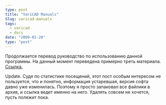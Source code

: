 ```yaml
---
type: post
title: "VariCAD Manuals"
Slug: varicad-manuals
tags:
  - varicad
  - docs
date: "2009-01-28"
type: "post"
---
```


Продолжается перевод руководство по использованию данной программы. На данный
момент переведена примерно треть материала. [Ссылка](/varicad_manual.zip)[.](/varicad_manual.zip)

Update.
Судя по статистике посещений, этот пост особым интересом не пользуется, что и понятно, информация устаревшая, версия софта давно уже изменилась. Поэтому я просто запаковал все файлики в архив, и ссылка ведет именно на него.
Удалять совсем не хочется, пусть полежит пока.
